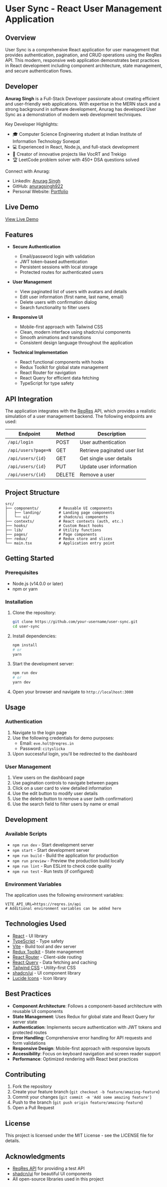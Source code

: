# User Sync - React User Management Application

## Overview

User Sync is a comprehensive React application for user management that provides authentication, pagination, and CRUD operations using the ReqRes API. This modern, responsive web application demonstrates best practices in React development including component architecture, state management, and secure authentication flows.

## Developer

**Anurag Singh** is a Full-Stack Developer passionate about creating efficient and user-friendly web applications. With expertise in the MERN stack and a strong background in software development, Anurag has developed User Sync as a demonstration of modern web development techniques.

Key Developer Highlights:
- 🎓 Computer Science Engineering student at Indian Institute of Information Technology Sonepat
- 💻 Experienced in React, Node.js, and full-stack development
- 🚀 Creator of innovative projects like VocRT and Trekigo
- 🏆 LeetCode problem solver with 450+ DSA questions solved

Connect with Anurag:
- LinkedIn: [Anurag Singh](https://linkedin.com/in/anuragsingh922)
- GitHub: [anuragsingh922](https://github.com/anuragsingh922)
- Personal Website: [Portfolio](https://anuragsingh922.vercel.app/)

## Live Demo

[View Live Demo](https://)

## Features

- **Secure Authentication**
  - Email/password login with validation
  - JWT token-based authentication
  - Persistent sessions with local storage
  - Protected routes for authenticated users

- **User Management**
  - View paginated list of users with avatars and details
  - Edit user information (first name, last name, email)
  - Delete users with confirmation dialog
  - Search functionality to filter users

- **Responsive UI**
  - Mobile-first approach with Tailwind CSS
  - Clean, modern interface using shadcn/ui components
  - Smooth animations and transitions
  - Consistent design language throughout the application

- **Technical Implementation**
  - React functional components with hooks
  - Redux Toolkit for global state management
  - React Router for navigation
  - React Query for efficient data fetching
  - TypeScript for type safety

## API Integration

The application integrates with the [ReqRes](https://reqres.in/) API, which provides a realistic simulation of a user management backend. The following endpoints are used:

| Endpoint | Method | Description |
|----------|--------|-------------|
| `/api/login` | POST | User authentication |
| `/api/users?page=N` | GET | Retrieve paginated user list |
| `/api/users/{id}` | GET | Get single user details |
| `/api/users/{id}` | PUT | Update user information |
| `/api/users/{id}` | DELETE | Remove a user |

## Project Structure

```
src/
├── components/         # Reusable UI components
│   ├── landing/        # Landing page components
│   └── ui/             # shadcn/ui components
├── contexts/           # React contexts (auth, etc.)
├── hooks/              # Custom React hooks
├── lib/                # Utility functions
├── pages/              # Page components
├── redux/              # Redux store and slices
└── main.tsx            # Application entry point
```

## Getting Started

### Prerequisites

- Node.js (v14.0.0 or later)
- npm or yarn

### Installation

1. Clone the repository:
   ```bash
   git clone https://github.com/your-username/user-sync.git
   cd user-sync
   ```

2. Install dependencies:
   ```bash
   npm install
   # or
   yarn
   ```

3. Start the development server:
   ```bash
   npm run dev
   # or
   yarn dev
   ```

4. Open your browser and navigate to `http://localhost:3000`

## Usage

### Authentication

1. Navigate to the login page
2. Use the following credentials for demo purposes:
   - Email: `eve.holt@reqres.in`
   - Password: `cityslicka`
3. Upon successful login, you'll be redirected to the dashboard

### User Management

1. View users on the dashboard page
2. Use pagination controls to navigate between pages
3. Click on a user card to view detailed information
4. Use the edit button to modify user details
5. Use the delete button to remove a user (with confirmation)
6. Use the search field to filter users by name or email

## Development

### Available Scripts

- `npm run dev` - Start development server
- `npm start` - Start development server
- `npm run build` - Build the application for production
- `npm run preview` - Preview the production build locally
- `npm run lint` - Run ESLint to check code quality
- `npm run test` - Run tests (if configured)

### Environment Variables

The application uses the following environment variables:

```env
VITE_API_URL=https://reqres.in/api
# Additional environment variables can be added here
```

## Technologies Used

- [React](https://reactjs.org/) - UI library
- [TypeScript](https://www.typescriptlang.org/) - Type safety
- [Vite](https://vitejs.dev/) - Build tool and dev server
- [Redux Toolkit](https://redux-toolkit.js.org/) - State management
- [React Router](https://reactrouter.com/) - Client-side routing
- [React Query](https://tanstack.com/query/latest) - Data fetching and caching
- [Tailwind CSS](https://tailwindcss.com/) - Utility-first CSS
- [shadcn/ui](https://ui.shadcn.com/) - UI component library
- [Lucide Icons](https://lucide.dev/) - Icon library

## Best Practices

- **Component Architecture**: Follows a component-based architecture with reusable UI components
- **State Management**: Uses Redux for global state and React Query for server state
- **Authentication**: Implements secure authentication with JWT tokens and protected routes
- **Error Handling**: Comprehensive error handling for API requests and form validations
- **Responsive Design**: Mobile-first approach with responsive layouts
- **Accessibility**: Focus on keyboard navigation and screen reader support
- **Performance**: Optimized rendering with React best practices

## Contributing

1. Fork the repository
2. Create your feature branch (`git checkout -b feature/amazing-feature`)
3. Commit your changes (`git commit -m 'Add some amazing feature'`)
4. Push to the branch (`git push origin feature/amazing-feature`)
5. Open a Pull Request

## License

This project is licensed under the MIT License - see the LICENSE file for details.

## Acknowledgments

- [ReqRes API](https://reqres.in/) for providing a test API
- [shadcn/ui](https://ui.shadcn.com/) for beautiful UI components
- All open-source libraries used in this project
